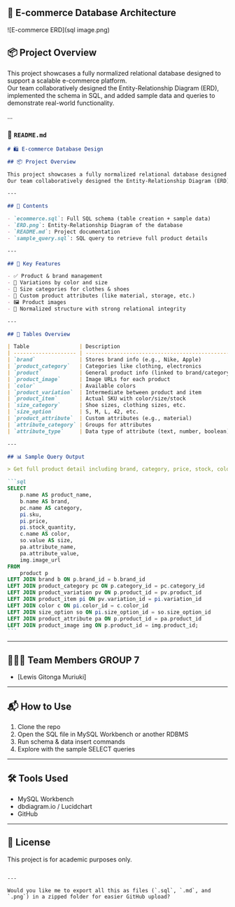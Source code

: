 ## 🛒 E-commerce Database Architecture



![E-commerce ERD](sql image.png)

## 📦 Project Overview

This project showcases a fully normalized relational database designed to support a scalable e-commerce platform.  
Our team collaboratively designed the Entity-Relationship Diagram (ERD), implemented the schema in SQL, and added sample data and queries to demonstrate real-world functionality.

...

### 🛒 `README.md`

````markdown
# 🛍️ E-commerce Database Design

## 📦 Project Overview

This project showcases a fully normalized relational database designed to support a scalable e-commerce platform.  
Our team collaboratively designed the Entity-Relationship Diagram (ERD), implemented the schema in SQL, and added sample data and queries to demonstrate real-world functionality.

---

## 📘 Contents

- `ecommerce.sql`: Full SQL schema (table creation + sample data)
- `ERD.png`: Entity-Relationship Diagram of the database
- `README.md`: Project documentation
- `sample_query.sql`: SQL query to retrieve full product details

---

## 🧠 Key Features

- ✅ Product & brand management
- 🎨 Variations by color and size
- 📏 Size categories for clothes & shoes
- 🧵 Custom product attributes (like material, storage, etc.)
- 🖼️ Product images
- 🔄 Normalized structure with strong relational integrity

---

## 🧰 Tables Overview

| Table                | Description                                     |
| -------------------- | ----------------------------------------------- |
| `brand`              | Stores brand info (e.g., Nike, Apple)           |
| `product_category`   | Categories like clothing, electronics           |
| `product`            | General product info (linked to brand/category) |
| `product_image`      | Image URLs for each product                     |
| `color`              | Available colors                                |
| `product_variation`  | Intermediate between product and item           |
| `product_item`       | Actual SKU with color/size/stock                |
| `size_category`      | Shoe sizes, clothing sizes, etc.                |
| `size_option`        | S, M, L, 42, etc.                               |
| `product_attribute`  | Custom attributes (e.g., material)              |
| `attribute_category` | Groups for attributes                           |
| `attribute_type`     | Data type of attribute (text, number, boolean)  |

---

## 📊 Sample Query Output

> Get full product detail including brand, category, price, stock, color, size, image, and attributes.

```sql
SELECT
    p.name AS product_name,
    b.name AS brand,
    pc.name AS category,
    pi.sku,
    pi.price,
    pi.stock_quantity,
    c.name AS color,
    so.value AS size,
    pa.attribute_name,
    pa.attribute_value,
    img.image_url
FROM
    product p
LEFT JOIN brand b ON p.brand_id = b.brand_id
LEFT JOIN product_category pc ON p.category_id = pc.category_id
LEFT JOIN product_variation pv ON p.product_id = pv.product_id
LEFT JOIN product_item pi ON pv.variation_id = pi.variation_id
LEFT JOIN color c ON pi.color_id = c.color_id
LEFT JOIN size_option so ON pi.size_option_id = so.size_option_id
LEFT JOIN product_attribute pa ON p.product_id = pa.product_id
LEFT JOIN product_image img ON p.product_id = img.product_id;
```
````

---

## 🧑‍🤝‍🧑 Team Members GROUP 7

- [Lewis Gitonga Muriuki]

---

## 📬 How to Use

1. Clone the repo
2. Open the SQL file in MySQL Workbench or another RDBMS
3. Run schema & data insert commands
4. Explore with the sample SELECT queries

---

## 🛠️ Tools Used

- MySQL Workbench
- dbdiagram.io / Lucidchart
- GitHub

---

## 🚀 License

This project is for academic purposes only.

```

---

Would you like me to export all this as files (`.sql`, `.md`, and `.png`) in a zipped folder for easier GitHub upload?
```
